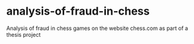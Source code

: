 # analysis-of-fraud-in-chess
Analysis of fraud in chess games on the website chess.com as part of a thesis project
